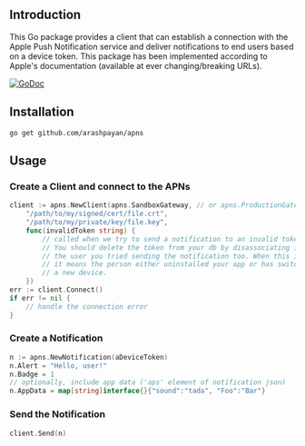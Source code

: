Introduction
------------
This Go package provides a client that can establish a connection with the Apple Push Notification service and deliver notifications to end users based on a device token. This package has been implemented according to Apple's documentation (available at ever changing/breaking URLs).

[![GoDoc](https://godoc.org/github.com/arashpayan/apns?status.png)](https://godoc.org/github.com/arashpayan/apns)

Installation
------------
`go get github.com/arashpayan/apns`

Usage
-----
### Create a Client and connect to the APNs

```go
client := apns.NewClient(apns.SandboxGateway, // or apns.ProductionGateway
    "/path/to/my/signed/cert/file.crt",
    "/path/to/my/private/key/file.key",
    func(invalidToken string) {
        // called when we try to send a notification to an invalid token
        // You should delete the token from your db by disassociating it with
        // the user you tried sending the notification too. When this is called
        // it means the person either uninstalled your app or has switched to
        // a new device.
    })
err := client.Connect()
if err != nil {
    // handle the connection error
}

```
### Create a Notification
```go
n := apns.NewNotification(aDeviceToken)
n.Alert = "Hello, user!"
n.Badge = 1
// optionally, include app data ('aps' element of notification json)
n.AppData = map[string]interface{}{"sound":"tada", "Foo":"Bar"}
```

### Send the Notification
```go
client.Send(n)
```
